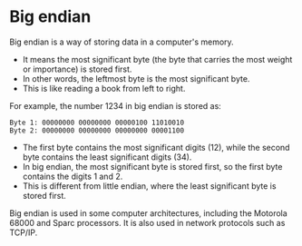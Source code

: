 # Big endian

Big endian is a way of storing data in a computer's memory. 

* It means the most significant byte (the byte that carries the most weight or importance) is stored first. 
* In other words, the leftmost byte is the most significant byte. 
* This is like reading a book from left to right. 

For example, the number 1234 in big endian is stored as:

```
Byte 1: 00000000 00000000 00000100 11010010
Byte 2: 00000000 00000000 00000000 00001100
```

* The first byte contains the most significant digits (12), while the second byte contains the least significant digits (34). 
* In big endian, the most significant byte is stored first, so the first byte contains the digits 1 and 2. 
* This is different from little endian, where the least significant byte is stored first. 

Big endian is used in some computer architectures, including the Motorola 68000 and Sparc processors. It is also used in network protocols such as TCP/IP.
